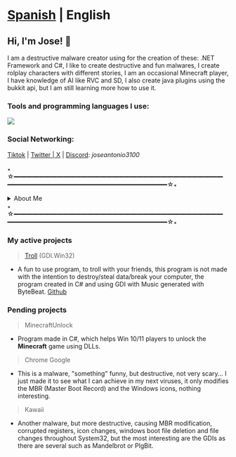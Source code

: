 # [Spanish](README-ES.md) | English
## Hi, I'm Jose! 👋

I am a destructive malware creator using for the creation of these: .NET Framework and C#, I like to create destructive and fun malwares, I create rolplay characters with different stories, I am an occasional Minecraft player, I have knowledge of AI like RVC and SD, I also create java plugins using the bukkit api, but I am still learning more how to use it.

### Tools and programming languages I use:
![](https://skillicons.dev/icons?i=idea,vscode,visualstudio,cs,net,discordjs,java,js,nodejs,py)

### Social Networking:

[Tiktok](https://tiktok.com/@joseantonio3100_) | [Twitter | X](https://x.com/Joseantonio3100) | [Discord](https://discordapp.com/users/971813292102266920): *joseantonio3100*

꘎☆━━━━━━━━━━━━━━━━━━━━━━━━━━━━━━━━━━━━━━━━━━━━━━━━━━━━━━━━━━━━☆꘎
<details>
  
<summary>About Me</summary>

  * **Name:** José Antonio
  * **Games I have played:** Minecraft, Roblox, Stumble Guys, Asphalt and Doki Doki Literature Club
  * **Favorite Games:** Minecraft, Asphalt and Stumble Guys
  * **Hobbies:** Playing games, creating malware or something related to GDI and creating and developing characters.
  * **Where I live?:** Mexico
  * **I speak:** Spanish (Always) and English (5%)
  
</details>
꘎☆━━━━━━━━━━━━━━━━━━━━━━━━━━━━━━━━━━━━━━━━━━━━━━━━━━━━━━━━━━━━☆꘎

### My active projects

> [Troll](https://github.com/Joseantonio2354/Troll) (GDI.Win32)
* A fun to use program, to troll with your friends, this program is not made with the intention to destroy/steal data/break your computer, the program created in C# and using GDI with Music generated with ByteBeat. [Github](https://github.com/Joseantonio2354/Troll)

### Pending projects

> MinecraftUnlock
* Program made in C#, which helps Win 10/11 players to unlock the **Minecraft** game using DLLs.

> Chrome Google
* This is a malware, "something" funny, but destructive, not very scary... I just made it to see what I can achieve in my next viruses, it only modifies the MBR (Master Boot Record) and the Windows icons, nothing interesting.

> Kawaii
* Another malware, but more destructive, causing MBR modification, corrupted registers, icon changes, windows boot file deletion and file changes throughout System32, but the most interesting are the GDIs as there are several such as Mandelbrot or PlgBit. 
